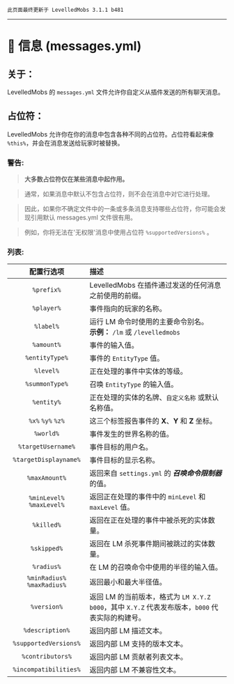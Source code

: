 ```
此页面最终更新于 LevelledMobs 3.1.1 b481
```

***

# 💬 信息 (messages.yml)

## 关于：
LevelledMobs 的 `messages.yml` 文件允许你自定义从插件发送的所有聊天消息。

## 占位符：

LevelledMobs 允许你在你的消息中包含各种不同的占位符。占位符看起来像 `%this%`，并会在消息发送给玩家时被替换。

### 警告:
> **大多数占位符仅在某些消息中起作用。**

> 通常，如果消息中默认不包含占位符，则不会在消息中对它进行处理。

> 因此，如果你不确定文件中的一条或多条消息支持哪些占位符，你可能会发现引用默认 messages.yml 文件很有用。

> 例如，你将无法在'无权限'消息中使用占位符 `%supportedVersions%` 。

### 列表:

|配置行选项|描述
|:-:|:---
|`%prefix%`|LevelledMobs 在插件通过发送的任何消息之前使用的前缀。
|`%player%`|事件指向的玩家的名称。
|`%label%`|运行 LM 命令时使用的主要命令别名。<br />**示例：** `/lm` 或 `/levelledmobs`
|`%amount%`|事件的输入值。
|`%entityType%`|事件的 `EntityType` 值。
|`%level%`|正在处理的事件中实体的等级。
|`%summonType%`|召唤 `EntityType` 的输入值。
|`%entity%`|正在处理的实体的名牌、`自定义名称` 或默认名称值。
|`%x%`  `%y%`  `%z%`|这三个标签报告事件的 **X**、**Y** 和 **Z** 坐标。
|`%world%`|事件发生的世界名称的值。
|`%targetUsername%`|事件目标的用户名。
|`%targetDisplayname%`|事件目标的显示名称。
|`%maxAmount%`|返回来自 `settings.yml` 的 **_召唤命令限制器_** 的值。
|`%minLevel%`  `%maxLevel%`|返回正在处理的事件中的 `minLevel` 和 `maxLevel` 值。
|`%killed%`|返回在正在处理的事件中被杀死的实体数量。
|`%skipped%`|返回在 LM 杀死事件期间被跳过的实体数量。
|`%radius%`|在 LM 的召唤命令中使用的半径的输入值。
|`%minRadius%`  `%maxRadius%`|返回最小和最大半径值。
|`%version%`|返回 LM 的当前版本，格式为 `LM X.Y.Z b000`，其中 `X.Y.Z` 代表发布版本，`b000` 代表实际的构建号。
|`%description%`|返回内部 LM 描述文本。
|`%supportedVersions%`|返回内部 LM 支持的版本文本。
|`%contributors%`|返回内部 LM 贡献者列表文本。
|`%incompatibilities%`|返回内部 LM 不兼容性文本。